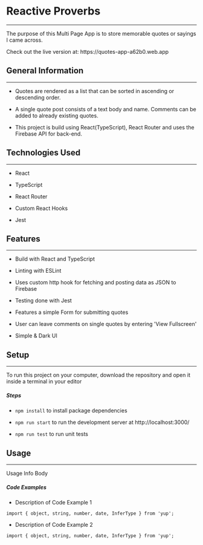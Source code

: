 <h1>Reactive Proverbs</h1>
<hr><p>The purpose of this Multi Page App is to store memorable quotes or sayings I came across.</p>
<p>Check out the live version at: https://quotes-app-a62b0.web.app</p>
<h2>General Information</h2>
<hr><ul>
<li>Quotes are rendered as a list that can be sorted in ascending or descending order.</li>
</ul><ul>
<li>A single quote post consists of a text body and name. Comments can be added to already existing quotes.</li>
</ul><ul>
<li>This project is build using React(TypeScript), React Router and uses the Firebase API for back-end.</li>
</ul><h2>Technologies Used</h2>
<hr><ul>
<li>React</li>
</ul><ul>
<li>TypeScript</li>
</ul><ul>
<li>React Router</li>
</ul><ul>
<li>Custom React Hooks</li>
</ul><ul>
<li>Jest</li>
</ul><h2>Features</h2>
<hr><ul>
<li>Build with React and TypeScript</li>
</ul><ul>
<li>Linting with ESLint</li>
</ul><ul>
<li>Uses custom http hook for fetching and posting data as JSON to Firebase</li>
</ul><ul>
<li>Testing done with Jest</li>
</ul><ul>
<li>Features a simple Form for submitting quotes</li>
</ul><ul>
<li>User can leave comments on single quotes by entering 'View Fullscreen'</li>
</ul><ul>
<li>Simple &amp; Dark UI</li>
</ul><h2>Setup</h2>
<hr><p>To run this project on your computer, download the repository and open it inside a terminal in your editor</p>
<h5>Steps</h5><ul>
<li><code>npm install</code> to install package dependencies</li>
</ul><ul>
<li><code>npm run start</code> to run the development server at http://localhost:3000/</li>
</ul><ul>
<li><code>npm run test</code> to run unit tests</li>
</ul><h2>Usage</h2>
<hr><p>Usage Info Body</p><h5>Code Examples</h5><ul>
<li>Description of Code Example 1</li>
</ul><p><code>import { object, string, number, date, InferType } from 'yup';</code></p><ul>
<li>Description of Code Example 2</li>
</ul><p><code>import { object, string, number, date, InferType } from 'yup';</code></p>